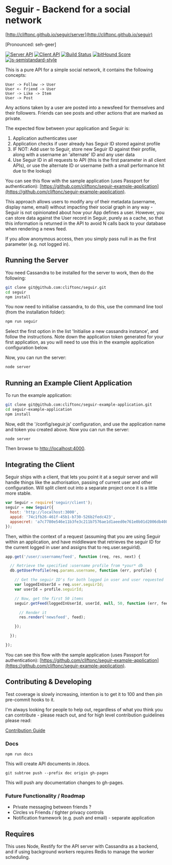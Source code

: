 # Seguir - Backend for a social network

[http://cliftonc.github.io/seguir/server](http://cliftonc.github.io/seguir)

[Pronounced: seh-geer]

[![Server API](https://img.shields.io/badge/documentation-server-green.svg)](http://cliftonc.github.io/seguir/server) [![Client API](https://img.shields.io/badge/documentation-client-green.svg)](http://cliftonc.github.io/seguir/client) [![Build Status](https://travis-ci.org/cliftonc/seguir.svg?style=flat)](https://travis-ci.org/cliftonc/seguir) [![bitHound Score](https://www.bithound.io/github/cliftonc/seguir/badges/score.svg)](https://www.bithound.io/github/cliftonc/seguir) [![js-semistandard-style](https://img.shields.io/badge/code%20style-semistandard-brightgreen.svg?style=flat-square)](https://github.com/Flet/semistandard)

This is a pure API for a simple social network, it contains the following concepts:

```
User -> Follow -> User
User <- Friend -> User
User -> Like -> Item
User -> Post
```

Any actions taken by a user are posted into a newsfeed for themselves and their followers. Friends can see posts and other actions that are marked as private.

The expected flow between your application and Seguir is:

1. Application authenticates user
2. Application checks if user already has Seguir ID stored against profile
3. IF NOT: Add user to Seguir, store new Seguir ID against their profile, along with a username an 'alternate' ID and any user data
4. Use Seguir ID in all requests to API (this is the first parameter in all client APIs), or use the alternate ID or username (with a small performance hit due to the lookup)

You can see this flow with the sample application (uses Passport for authentication):  [https://github.com/cliftonc/seguir-example-application](https://github.com/cliftonc/seguir-example-application).

This approach allows users to modify any of their metadata (username, display name, email) without impacting their social graph in any way - Seguir is not opinionated about how your App defines a user.  However, you can store data against the User record in Seguir, purely as a cache, so that this information is returned in the API to avoid N calls back to your database when rendering a news feed.

If you allow anonymous access, then you simply pass null in as the first parameter (e.g. not logged in).

## Running the Server

You need Cassandra to be installed for the server to work, then do the following:

```bash
git clone git@github.com:cliftonc/seguir.git
cd seguir
npm install
```

You now need to initialise cassandra, to do this, use the command line tool (from the installation folder):

```bash
npm run seguir
```

Select the first option in the list 'Initialise a new cassandra instance', and follow the instructions.  Note down the application token generated for your first application, as you will need to use this in the example application configuration below.

Now, you can run the server:

```bash
node server
```

## Running an Example Client Application

To run the example application:

```bash
git clone git@github.com:cliftonc/seguir-example-application.git
cd seguir-example-application
npm install
```

Now, edit the '/config/seguir.js' configuration, and use the application name and token you created above.  Now you can run the server:

```bash
node server
```

Then browse to [http://localhost:4000](http://localhost:4000).

## Integrating the Client

Seguir ships with a client, that lets you point it at a seguir server and will handle things like the
authorisation, passing of current user and other configuration.  Will split client out into a separate project once it is a little more stable.

```js
var Seguir = require('seguir/client');
seguir = new Seguir({
  host: 'http://localhost:3000',
  appid: '74c1fb26-461f-45b1-b730-526b2fedc423',
  appsecret: 'a7c7780e546e11b3fe3c211b7576ae1d1aeed0e761e0b01d2006db408a27b8b9'
});
```

Then, within the context of a request (assuming that you are using Seguir within an application, and have middleware that retrieves the seguir ID for the current logged in user and assigns that to req.user.seguirId).

```js
app.get('/user/:username/feed', function (req, res, next) {

  // Retrieve the specified :username profile from *your* db
  db.getUserProfile(req.params.username, function (err, profile) {

    // Get the seguir ID's for both logged in user and user requested
    var loggedInUserId = req.user.seguirId;
    var userId = profile.seguirId;

    // Now, get the first 50 items
    seguir.getFeed(loggedInUserId, userId, null, 50, function (err, feed) {

      // Render it
      res.render('newsfeed', feed);

    });

  });

});

```

You can see this flow with the sample application (uses Passport for authentication):  [https://github.com/cliftonc/seguir-example-application](https://github.com/cliftonc/seguir-example-application).

## Contributing & Developing

Test coverage is slowly increasing, intention is to get it to 100 and then pin pre-commit hooks to it.

I'm always looking for people to help out, regardless of what you think you can contribute - please reach out, and for high level contribution guidelines please read:

[Contribution Guide](https://github.com/cliftonc/seguir/blob/master/CONTRIBUTING.md)

### Docs

```shell
npm run docs
```

This will create API documents in /docs.

```shell
git subtree push --prefix doc origin gh-pages
```

This will push any documentation changes to gh-pages.

### Future Functionality / Roadmap

* Private messaging between friends ?
* Circles vs Friends / tighter privacy controls
* Notification framework (e.g. push and email) - separate application

## Requires

This uses Node, Restify for the API server with Cassandra as a backend, and if using background workers requires Redis to manage the worker scheduling.

